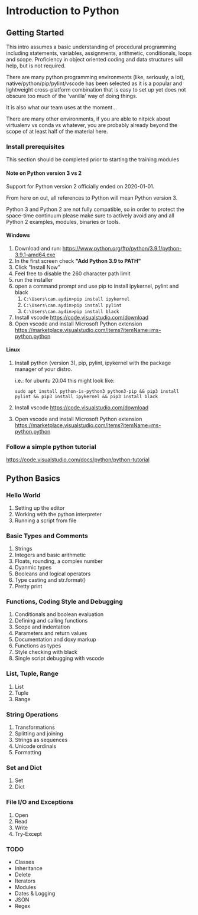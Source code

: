 # Introduction to Python

## Getting Started

This intro assumes a basic understanding of procedural programming including
statements, variables, assignments, arithmetic, conditionals, loops and scope.
Proficiency in object oriented coding and data structures will help, but is not
required.

There are many python programming environments (like, seriously, a lot),
native/python/pip/pylint/vscode has been selected as it is a popular and
lightweight cross-platform combination that is easy to set up yet does not
obscure too much of the 'vanilla' way of doing things.

It is also what our team uses at the moment...

There are many other environments, if you are able to nitpick about virtualenv
vs conda vs whatever, you are probably already beyond the scope of at least
half of the material here.


### Install prerequisites

This section should be completed prior to starting the training modules

#### Note on Python version 3 vs 2

Support for Python version 2 officially ended on 2020-01-01.

From here on out, all references to Python will mean Python version 3.

Python 3 and Python 2 are not fully compatible, so in order to protect
the space-time continuum please make sure to actively avoid
any and all Python 2 examples, modules, binaries or tools.


#### Windows
1. Download and run:
    https://www.python.org/ftp/python/3.9.1/python-3.9.1-amd64.exe
2. In the first screen check **"Add Python 3.9 to PATH"**
3. Click "Install Now"
4. Feel free to disable the 260 character path limit
5. run the installer
6. open a command prompt and use pip to install ipykernel, pylint and black
    1. `C:\Users\can.aydin>pip install ipykernel`
    2. `C:\Users\can.aydin>pip install pylint`
    3. `C:\Users\can.aydin>pip install black`
7. Install vscode https://code.visualstudio.com/download
8. Open vscode and install Microsoft Python extension https://marketplace.visualstudio.com/items?itemName=ms-python.python

#### Linux
1. Install python (version 3), pip, pylint, ipykernel with the package manager of your distro.

    i.e.: for ubuntu 20.04 this might look like:
    ```
    sudo apt install python-is-python3 python3-pip && pip3 install pylint && pip3 install ipykernel && pip3 install black
    ```
2. Install vscode https://code.visualstudio.com/download
3. Open vscode and install Microsoft Python extension https://marketplace.visualstudio.com/items?itemName=ms-python.python

### Follow a simple python tutorial

https://code.visualstudio.com/docs/python/python-tutorial

## Python Basics

### Hello World

1. Setting up the editor
2. Working with the python interpreter
3. Running a script from file

### Basic Types and Comments

1. Strings
2. Integers and basic arithmetic
3. Floats, rounding, a complex number
4. Dyanmic types
5. Booleans and logical operators
6. Type casting and str.format()
7. Pretty print

### Functions, Coding Style and Debugging

1. Conditionals and boolean evaluation
2. Defining and calling functions
3. Scope and indentation
4. Parameters and return values
5. Documentation and doxy markup
6. Functions as types
7. Style checking with black
8. Single script debugging with vscode

### List, Tuple, Range

1. List
2. Tuple
3. Range

### String Operations

1. Transformations
2. Splitting and joining
3. Strings as sequences
4. Unicode ordinals
5. Formatting

### Set and Dict

1. Set
2. Dict

### File I/O and Exceptions

1. Open
2. Read
3. Write
4. Try-Except

### TODO

* Classes
* Inheritance
* Delete
* Iterators
* Modules
* Dates & Logging
* JSON
* Regex

